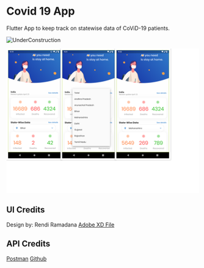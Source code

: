 # Covid 19 App

Flutter App to keep track on statewise data of CoViD-19 patients.

![UnderConstruction](https://img.shields.io/badge/Maintained%3F-yes-green.svg)

<img src="https://raw.githubusercontent.com/amartyaa/CovidIndiaApp/master/assets/images/collage.png" >

## UI Credits
Design by: Rendi Ramadana [Adobe XD File](https://www.uplabs.com/posts/coronavirus-information-concept)

## API Credits
[Postman](https://documenter.getpostman.com/view/10724784/SzYXXKmA?version=latest)
[Github](https://github.com/amodm/api-covid19-in)
